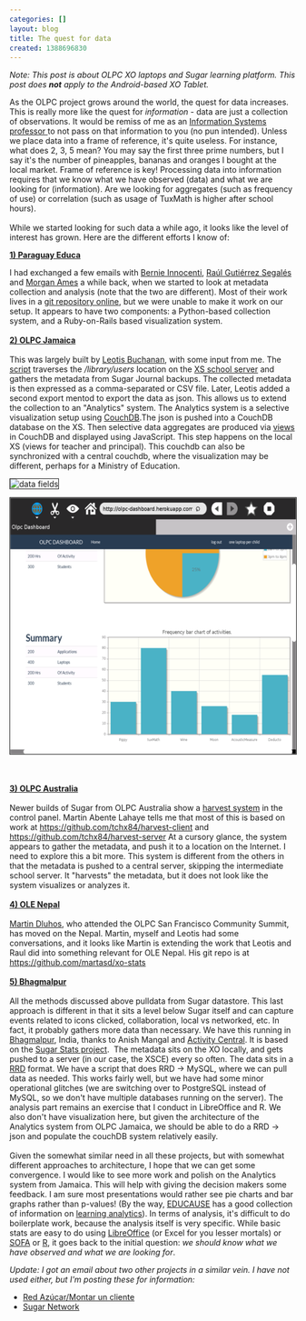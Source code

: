 ```yaml
---
categories: []
layout: blog
title: The quest for data
created: 1388696830
---
```

<p><em>Note: This post is about OLPC XO laptops and Sugar learning platform. This post does <strong>not</strong> apply to the Android-based XO Tablet.</em></p>
<p>As the OLPC project grows around the world, the quest for data increases. This is really more like the quest for <em>information</em> - data are just a collection of observations.<span> It would be remiss of me as an <a href="http://verma.sfsu.edu/" target="_blank">Information Systems professor </a>to not pass on that information</span> to you (no pun intended). Unless we place data into a frame of reference, it&#39;s quite useless. For instance, what does 2, 3, 5 mean? You may say the first three prime numbers, but I say it&#39;s the number of pineapples, bananas and oranges I bought at the local market. Frame of reference is key! Processing data into information requires that we know what we have observed (data) and what we are looking for (information). Are we looking for aggregates (such as frequency of use) or correlation (such as usage of TuxMath is higher after school hours).<br />
	<br />
	While we started looking for such data a while ago, it looks like the level of interest has grown. Here are the different efforts I know of:</p>
<p><strong><a href="http://paraguayeduca.org" target="_blank">1) Paraguay Educa</a></strong></p>
<p>I had exchanged a few emails with <a href="http://codewiz.org/" target="_blank">Bernie Innocenti</a>, <a href="http://www.linkedin.com/pub/ra%C3%BAl-guti%C3%A9rrez-segal%C3%A9s/23/720/535" target="_blank">Ra&uacute;l Guti&eacute;rrez Segal&eacute;s</a> and <a href="https://webfiles.uci.edu/mgames/" target="_blank">Morgan Ames</a> a while back, when we started to look at metadata collection and analysis (note that the two are different). Most of their work lives in a <a href="http://gitorious.paraguayeduca.org/get-journal-stats" target="_blank">git repository online</a>, but we were unable to make it work on our setup. It appears to have two components: a Python-based collection system, and a Ruby-on-Rails based visualization system.<br />
	<br />
	<strong><a href="http://olpcjamaica.org.jm/" target="_blank">2) OLPC Jamaica</a></strong><br />
	<br />
	This was largely built by <a href="https://github.com/Leotis" target="_blank">Leotis Buchanan</a>, with some input from me. The <a href="https://github.com/Leotis/olpc_journal_processor" target="_blank">script</a> traverses the <em>/library/users</em> location on the <a href="http://wiki.laptop.org/go/School_server" target="_blank">XS school server</a> and gathers the metadata from Sugar Journal backups. The collected metadata is then expressed as a comma-separated or CSV file. Later, Leotis added a second export mentod to export the data as json. This allows us to extend the collection to an &quot;Analytics&quot; system. The Analytics system is a selective visualization setup using <a href="https://couchdb.apache.org/" target="_blank">CouchDB</a>.The json is pushed into a CouchDB database on the XS. Then selective data aggregates are produced via <a href="https://wiki.apache.org/couchdb/Introduction_to_CouchDB_views" target="_blank">views</a> in CouchDB and displayed using JavaScript. This step happens on the local XS (views for teacher and principal). This couchdb can also be synchronized with a central couchdb, where the visualization may be different, perhaps for a Ministry of Education.</p>
<p><img alt="data fields" src="http://184.106.206.200/commons/sites/default/files/screenshot_from_2013-08-12_115649.png" style="width: 279px; height: 277px; border-width: 1px; border-style: solid;" /></p>
<p><img alt="" src="/sites/default/files/u8/analytics.png" style="width: 601px; height: 451px; border-width: 1px; border-style: solid;" /><br />
	<br />
	&nbsp;</p>
<p><a href="https://www.laptop.org.au" target="_blank"><strong>3) OLPC Australia</strong></a><br />
	<br />
	Newer builds of Sugar from OLPC Australia show a <a href="http://wiki.sugarlabs.org/go/Harvest" target="_blank">harvest system</a> in the control panel. Martin Abente Lahaye tells me that most of this is based on work at <a class="external free" href="https://github.com/tchx84/harvest-client" rel="nofollow">https://github.com/tchx84/harvest-client</a> and <a class="external free" href="https://github.com/tchx84/harvest-server" rel="nofollow">https://github.com/tchx84/harvest-server</a> At a cursory glance, the system appears to gather the metadata, and push it to a location on the Internet. I need to explore this a bit more. This system is different from the others in that the metadata is pushed to a central server, skipping the intermediate school server. It &quot;harvests&quot; the metadata, but it does not look like the system visualizes or analyzes it.<br />
	<br />
	<strong><a href="http://www.olenepal.org/">4) OLE Nepal</a></strong><br />
	<br />
	<a href="https://github.com/martasd" target="_blank">Martin Dluhos</a>, who attended the OLPC San Francisco Community Summit, has moved on the Nepal. Martin, myself and Leotis had some conversations, and it looks like Martin is extending the work that Leotis and Raul did into something relevant for OLE Nepal. His git repo is at <a href="https://github.com/martasd/xo-stats" target="_blank">https://github.com/martasd/xo-stats</a><br />
	<br />
	<strong><a href="http://bhagmalpur.wordpress.com/" target="_blank">5) Bhagmalpur</a></strong><br />
	<br />
	All the methods discussed above pulldata from Sugar datastore. This last approach is different in that it sits a level below Sugar itself and can capture events related to icons clicked, collaboration, local vs networked, etc. In fact, it probably gathers more data than necessary. We have this running in <a href="http://tinyurl.com/bhagmalpur" target="_blank">Bhagmalpur</a>, India, thanks to Anish Mangal and <a href="http://activitycentral.com/" target="_blank">Activity Central</a>. It is based on the <a href="http://wiki.sugarlabs.org/go/Platform_Team/sugar-stats" target="_blank">Sugar Stats project</a>.&nbsp; The metadata sits on the XO locally, and gets pushed to a server (in our case, the XSCE) every so often. The data sits in a <a href="https://en.wikipedia.org/wiki/RRDtool" target="_blank">RRD</a> format. We have a script that does RRD -&gt; MySQL, where we can pull data as needed. This works fairly well, but we have had some minor operational glitches (we are switching over to PostgreSQL instead of MySQL, so we don&#39;t have multiple databases running on the server). The analysis part remains an exercise that I conduct in LibreOffice and R. We also don&#39;t have visualization here, but given the architecture of the Analytics system from OLPC Jamaica, we should be able to do a RRD -&gt; json and populate the couchDB system relatively easily.<br />
	<br />
	Given the somewhat similar need in all these projects, but with somewhat different approaches to architecture, I hope that we can get some convergence. I would like to see more work and polish on the Analytics system from Jamaica. This will help with giving the decision makers some feedback. I am sure most presentations would rather see pie charts and bar graphs rather than p-values! (By the way, <a href="http://www.educause.edu/" target="_blank">EDUCAUSE</a> has a good collection of information on <a href="http://www.educause.edu/library/learning-analytics" target="_blank">learning analytics</a>). In terms of analysis, it&#39;s difficult to do boilerplate work, because the analysis itself is very specific. While basic stats are easy to do using <a href="http://www.libreoffice.org" target="_blank">LibreOffice</a> (or Excel for you lesser mortals) or <a href="http://www.sofastatistics.com/" target="_blank">SOFA</a> or <a href="http://www.r-project.org/" target="_blank">R</a>, it goes back to the initial question: <em>we should know what we have observed and what we are looking for</em>.</p>
<p><em>Update: I got an email about two other projects in a similar vein. I have not used either, but I&#39;m posting these for information: </em></p>
<ul>
	<li>
		<a href="http://pe.sugarlabs.org/ir/Red%20Az%C3%BAcar/Montar%20un%20cliente" target="_blank">Red Az&uacute;car/Montar un cliente</a></li>
	<li>
		<a href="http://network-testing.sugarlabs.org/context?type=all&amp;page=1" target="_blank">Sugar Network</a></li>
</ul>
<div id="cke_pastebin" style="position: absolute; top: 108px; width: 1px; height: 1px; overflow: hidden; left: -1000px;">
	&nbsp;</div>
